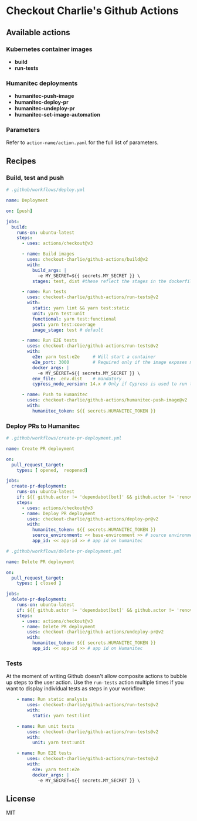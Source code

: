 # Checkout Charlie's Github Actions
## Available actions
### Kubernetes container images

- **build**
- **run-tests**

### Humanitec deployments

- **humanitec-push-image**
- **humanitec-deploy-pr**
- **humanitec-undeploy-pr**
- **humanitec-set-image-automation**

### Parameters

Refer to `action-name/action.yaml` for the full list of parameters.

## Recipes

### Build, test and push

```yaml
# .github/workflows/deploy.yml

name: Deployment

on: [push]

jobs:
  build:
    runs-on: ubuntu-latest
    steps:
      - uses: actions/checkout@v3

      - name: Build images
        uses: checkout-charlie/github-actions/build@v2
        with:
          build_args: |
            -e MY_SECRET=${{ secrets.MY_SECRET }} \
          stages: test, dist #these reflect the stages in the dockerfile

      - name: Run tests
        uses: checkout-charlie/github-actions/run-tests@v2
        with:
          static: yarn lint && yarn test:static
          unit: yarn test:unit
          functional: yarn test:functional
          post: yarn test:coverage
          image_stage: test # default

      - name: Run E2E tests
        uses: checkout-charlie/github-actions/run-tests@v2
        with:
          e2e: yarn test:e2e     # Will start a container
          e2e_port: 3000         # Required only if the image exposes multiple ports or is using cypress
          docker_args: | 
            -e MY_SECRET=${{ secrets.MY_SECRET }} \
          env_file: .env.dist    # mandatory
          cypress_node_version: 14.x # Only if Cypress is used to run the E2E test

      - name: Push to Humanitec
        uses: checkout-charlie/github-actions/humanitec-push-image@v2
        with:
          humanitec_token: ${{ secrets.HUMANITEC_TOKEN }}

```

### Deploy PRs to Humanitec

```yaml
# .github/workflows/create-pr-deployment.yml

name: Create PR deployment

on:
  pull_request_target:
    types: [ opened,  reopened]

jobs:
  create-pr-deployment:
    runs-on: ubuntu-latest
    if: ${{ github.actor != 'dependabot[bot]' && github.actor != 'renovate[bot]' }}
    steps:
      - uses: actions/checkout@v3
      - name: Deploy PR deployment
        uses: checkout-charlie/github-actions/deploy-pr@v2
        with:
          humanitec_token: ${{ secrets.HUMANITEC_TOKEN }}
          source_environment: << base-environment >> # source environment where to clone from
          app_id: << app-id >> # app id on humanitec

```

```yaml
# .github/workflows/delete-pr-deployment.yml

name: Delete PR deployment

on:
  pull_request_target:
    types: [ closed ]

jobs:
  delete-pr-deployment:
    runs-on: ubuntu-latest
    if: ${{ github.actor != 'dependabot[bot]' && github.actor != 'renovate[bot]' }}
    steps:
      - uses: actions/checkout@v3
      - name: Delete PR deployment
        uses: checkout-charlie/github-actions/undeploy-pr@v2
        with:
          humanitec_token: ${{ secrets.HUMANITEC_TOKEN }}
          app_id: << app-id >> # app id on Humanitec

```

### Tests

At the moment of writing Github doesn't allow composite actions to bubble up steps to the user action.
Use the `run-tests` action multiple times if you want to display individual tests as steps in your workflow:

```yaml
    - name: Run static analysis
        uses: checkout-charlie/github-actions/run-tests@v2
        with:
          static: yarn test:lint

    - name: Run unit tests
        uses: checkout-charlie/github-actions/run-tests@v2
        with:
          unit: yarn test:unit

    - name: Run E2E tests
        uses: checkout-charlie/github-actions/run-tests@v2
        with:
          e2e: yarn test:e2e
          docker_args: |
            -e MY_SECRET=${{ secrets.MY_SECRET }} \
```

## License

MIT


